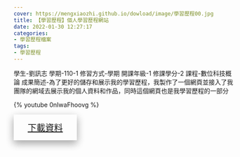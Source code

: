 ```yaml
---
cover: https://mengxiaozhi.github.io/dowload/image/學習歷程00.jpg
title: 【學習歷程】個人學習歷程網站
date: 2022-01-30 12:27:17
categories:
- 學習歷程檔案
tags:
- 學習歷程
---
```

學生-劉訊志
學期-110-1
修習方式-學期
開課年級-1
修課學分-2
課程-數位科技概論
成果簡述-為了更好的儲存和展示我的學習歷程，我製作了一個網頁並接入了我團隊的網域去展示我的個人資料和作品，同時這個網頁也是我學習歷程的一部分

{% youtube 0nIwaFhoovg %}

<p></p>
<div id="Dowload-button" style="
    bottom: 120px;
    background-color:fffff;
    border: none;
    color: white;
    padding: 15px 32px;
    text-align: center;
    text-decoration: none;
    display: inline-block;
    font-size: 20px;
    box-shadow: 0 8px 16px 0 rgba(0,0,0,0.2), 0 6px 20px 0 rgba(0,0,0,0.19);
    }">
<a href="https://mengxiaozhi.github.io/dowload/網頁展示.mp4">下載資料</a>
</div>
<p></p>